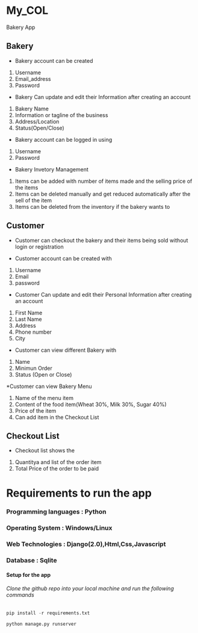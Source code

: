 # My_COL
Bakery App


## Bakery

* Bakery account can be created 
1. Username
2. Email_address
3. Password


* Bakery Can update and edit their Information after creating an account
1. Bakery Name
2. Information or tagline of the business
3. Address/Location
4. Status(Open/Close)
 

* Bakery account can be logged in using
1. Username
2. Password


* Bakery Invetory Management
1. Items can be added with number of items made and the selling price of the items
2. Items can be deleted manually and get reduced automatically after the sell of the item
3. Items can be deleted from the inventory if the bakery wants to 



## Customer 

* Customer can checkout the bakery and their items being sold without login or registration


* Customer account can be created with 
1. Username
2. Email
3. password


* Customer Can update and edit their Personal Information after creating an account
1. First Name
2. Last Name
3. Address
4. Phone number
5. City 


* Customer can view different Bakery with
1. Name
2. Minimun Order
3. Status (Open or Close)


*Customer can view Bakery Menu
1. Name of the menu item
2. Content of the food item(Wheat 30%, Milk 30%, Sugar 40%)
3. Price of the item
4. Can add item in the Checkout List 



## Checkout List

* Checkout list shows the 
1. Quantitya and list of the order item 
2. Total Price of the order to be paid

# Requirements to run the app

### Programming languages : Python

### Operating System : Windows/Linux

### Web Technologies : Django(2.0),Html,Css,Javascript

### Database : Sqlite

#### Setup for the app

###### Clone the github repo into your local machine and run the following commands

```python
pip install -r requirements.txt
```


```python
python manage.py runserver
```

